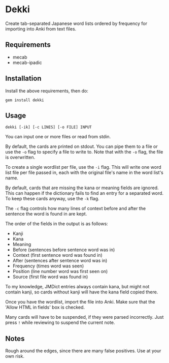 # Dekki

Create tab-separated Japanese word lists ordered by frequency for importing into Anki from text files.

## Requirements

* mecab
* mecab-ipadic

## Installation

Install the above requirements, then do:

```
gem install dekki
```

## Usage

```
dekki [-ik] [-c LINES] [-o FILE] INPUT
```

You can input one or more files or read from stdin.

By default, the cards are printed on stdout. You can pipe them to a file or use the `-o` flag to specify a file to write to. Note that with the `-o` flag, the file is overwritten.

To create a single wordlist per file, use the `-i` flag. This will write one word list file per file passed in, each with the original file's name in the word list's name.

By default, cards that are missing the kana or meaning fields are ignored. This can happen if the dictionary fails to find an entry for a separated word. To keep these cards anyway, use the `-k` flag.

The `-c` flag controls how many lines of context before and after the sentence the word is found in are kept.

The order of the fields in the output is as follows:

* Kanji
* Kana
* Meaning
* Before (sentences before sentence word was in)
* Context (first sentence word was found in)
* After (sentences after sentence word was in)
* Frequency (times word was seen)
* Position (line number word was first seen on)
* Source (first file word was found in)

To my knowledge, JMDict entries always contain kana, but might not contain kanji, so cards without kanji will have the kana field copied there.

Once you have the wordlist, import the file into Anki. Make sure that the 'Allow HTML in fields' box is checked.

Many cards will have to be suspended, if they were parsed incorrectly. Just press `!` while reviewing to suspend the current note.

## Notes

Rough around the edges, since there are many false positives. Use at your own risk.
